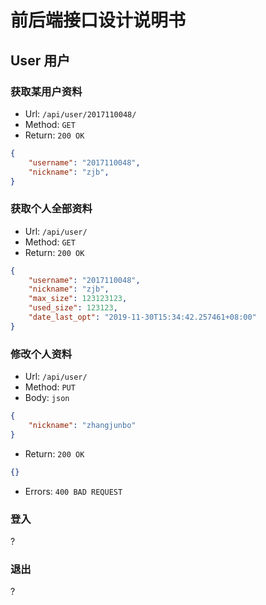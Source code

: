 # 前后端接口设计说明书

## User 用户

### 获取某用户资料

* Url: `/api/user/2017110048/`
* Method: `GET`
* Return: `200 OK`

```json
{
    "username": "2017110048",
    "nickname": "zjb",
}
```

### 获取个人全部资料

* Url: `/api/user/`
* Method: `GET`
* Return: `200 OK`

```json
{
    "username": "2017110048",
    "nickname": "zjb",
    "max_size": 123123123,
    "used_size": 123123,
    "date_last_opt": "2019-11-30T15:34:42.257461+08:00"
}
```

### 修改个人资料

* Url: `/api/user/`
* Method: `PUT`
* Body: `json`

```json
{
    "nickname": "zhangjunbo"
}
```

* Return: `200 OK`

```json
{}
```

* Errors: `400 BAD REQUEST`

### **登入**

?

### **退出**

?
